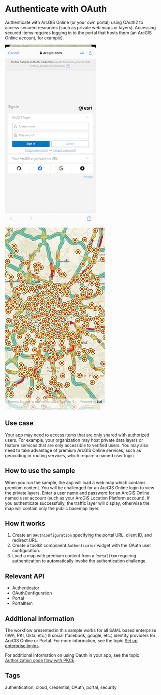 # Authenticate with OAuth

Authenticate with ArcGIS Online (or your own portal) using OAuth2 to access secured resources (such as private web maps or layers). Accessing secured items requires logging in to the portal that hosts them (an ArcGIS Online account, for example).

![Image of authenticate with OAuth](authenticate_with_oauth.png)
![Image of loaded item](authenticate_with_oauth_loaded.png)

## Use case

Your app may need to access items that are only shared with authorized users. For example, your organization may host private data layers or feature services that are only accessible to verified users. You may also need to take advantage of premium ArcGIS Online services, such as geocoding or routing services, which require a named user login.

## How to use the sample

When you run the sample, the app will load a web map which contains premium content. You will be challenged for an ArcGIS Online login to view the private layers. Enter a user name and password for an ArcGIS Online named user account (such as your ArcGIS Location Platform account). If you authenticate successfully, the traffic layer will display, otherwise the map will contain only the public basemap layer.

## How it works

1. Create an `OAuthConfiguration` specifying the portal URL, client ID, and redirect URL.
2. Create a toolkit component `Authenticator` widget with the OAuth user configuration.
3. Load a map with premium content from a `PortalItem` requiring authentication to automatically invoke the authentication challenge.

## Relevant API

* Authenticator
* OAuthConfiguration
* Portal
* PortalItem

## Additional information

The workflow presented in this sample works for all SAML based enterprise (IWA, PKI, Okta, etc.) & social (facebook, google, etc.) identity providers for ArcGIS Online or Portal. For more information, see the topic [Set up enterprise logins](https://doc.arcgis.com/en/arcgis-online/administer/saml-logins.htm).

For additional information on using Oauth in your app, see the topic [Authorization code flow with PKCE](https://developers.arcgis.com/documentation/mapping-apis-and-services/security/user-authentication/serverless-native-flow/).

## Tags

authentication, cloud, credential, OAuth, portal, security

